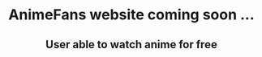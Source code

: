 <div align="center">
  <h1>AnimeFans website coming soon ...</h1>
  <h2>User able to watch anime for free</h2>
</div>
